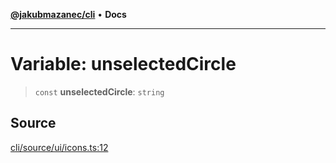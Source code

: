[**@jakubmazanec/cli**](../../../README.md) • **Docs**

---

# Variable: unselectedCircle

> `const` **unselectedCircle**: `string`

## Source

[cli/source/ui/icons.ts:12](https://github.com/jakubmazanec/js-tools/blob/51bfc5b913a7a7ef21d8d702a0d87d72983e112a/packages/cli/source/ui/icons.ts#L12)
